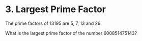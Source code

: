 # 3. Largest Prime Factor


The prime factors of 13195 are 5, 7, 13 and 29.

What is the largest prime factor of the number 600851475143?

